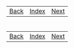 <table width="100%">
    <tr>
        <td><a href="./002_Serverlets.md">Back</a></td>
        <td><a href="../Index.md">Index</a></td>
        <td><a href="./004_Query_Parameters.md">Next</a></td>
    </tr>
</table>

#

#

#

[]()
<table width="100%">
    <tr>
        <td><a href="./002_Serverlets.md">Back</a></td>
        <td><a href="../Index.md">Index</a></td>
        <td><a href="./004_Query_Parameters.md">Next</a></td>
    </tr>
</table>